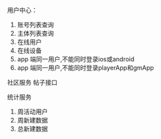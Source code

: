 用户中心：


1. 账号列表查询
2. 主体列表查询
3. 在线用户 
4. 在线设备
5. app 端同一用户,不能同时登录ios或android 
6. app 端同一用户,不能同时登录playerApp和gmApp 

社区服务
帖子接口


统计服务
1. 周活动用户
2. 周新建数据
3. 总新建数据

   

